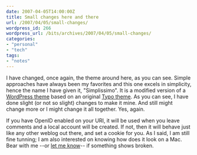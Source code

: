 ```yaml
---
date: 2007-04-05T14:00:00Z
title: Small changes here and there
url: /2007/04/05/small-changes/
wordpress_id: 266
wordpress_url: /bits/archives/2007/04/05/small-changes/
categories:
- "personal"
- "tech"
tags:
- "notes"
---
```


I have changed, once again, the theme around here, as you can see. Simple approaches have always been my favorites and this one excels in simplicity, hence the name I have given it, "Simplissimo". It is a modified version of a <a href="http://pittcrew.net/geekblog/scribbishwp" title="ScribbishWP">WordPress theme</a> based on an original <a href="http://www.quotedprintable.com/pages/scribbish" title="Scribbish">Typo theme</a>. As you can see, I have done slight (or not so slight)  changes to make it mine. And still might change more or I might change it all together. Yes, again.

If you have OpenID enabled on your URI, it will be used when you leave comments and a local account will be created. If not, then it will behave just like any other weblog out there, and set a cookie for you. As I said,  I am still fine tunning; I am also interested on knowing how does it look on a Mac. Bear with me --or <a href="mailto:david@collantes.us?subject=OpenID usage" title="Contact me">let me know</a>-- if something shows broken.
